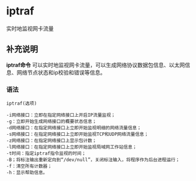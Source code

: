 iptraf
===

实时地监视网卡流量

## 补充说明

**iptraf命令** 可以实时地监视网卡流量，可以生成网络协议数据包信息、以太网信息、网络节点状态和ip校验和错误等信息。

### 语法  

```
iptraf(选项)
```

  

```
-i网络接口：立即在指定网络接口上开启IP流量监视；
-g：立即开始生成网络接口的概要状态信息；
-d网络接口：在指定网络接口上立即开始监视明细的网络流量信息；
-s网络接口：在指定网络接口上立即开始监视TCP和UDP网络流量信息；
-z网络接口：在指定网络接口上显示包计数；
-l网络接口：在指定网络接口上立即开始监视局域网工作站信息；
-t时间：指定iptraf指令监视的时间；
-B；将标注输出重新定向到“/dev/null”，关闭标注输入，将程序作为后台进程运行；
-f：清空所有计数器；
-h：显示帮助信息。
```


